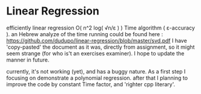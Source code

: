 Linear Regression
======
efficiently linear regression O( n^2 log( √n/ε ) ) Time algorithm ( ε-accuracy ).
an Hebrew analyze of the time running could be found here : https://github.com/dudupo/linear-regression/blob/master/svd.pdf
I have 'copy-pasted' the document as it was, directly from assignment, so it might seem strange (for who is't an exercises examiner). I hope to update the manner in future.

currently, it's not working (yet), and has a buggy nature. As a first step I focusing on demonstrate a polynomial regression. after that I planning to improve the code by constant Time factor, and 'righter cpp literary'. 
